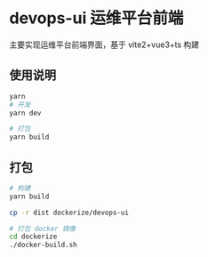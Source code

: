 # devops-ui 运维平台前端

主要实现运维平台前端界面，基于 vite2+vue3+ts 构建

## 使用说明

```bash
yarn
# 开发
yarn dev

# 打包
yarn build

```

## 打包

```bash
# 构建
yarn build

cp -r dist dockerize/devops-ui

# 打包 docker 镜像
cd dockerize
./docker-build.sh
```
